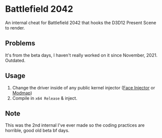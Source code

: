 # Battlefield 2042

An internal cheat for Battlefield 2042 that hooks the D3D12 Present Scene to render.

## Problems

It's from the beta days, I haven't really worked on it since November, 2021. Outdated.

## Usage

1. Change the driver inside of any public kernel injector ([Face Injector](https://github.com/ALEHACKsp/face-injector-v2-1/tree/main/face_injector_v2) or [Modmap](https://github.com/btbd/modmap/tree/master/modmap))
2.  Compile in `x64 Release` & inject.

## Note

This was the 2nd internal I've ever made so the coding practices are horrible, good old beta bf days.
